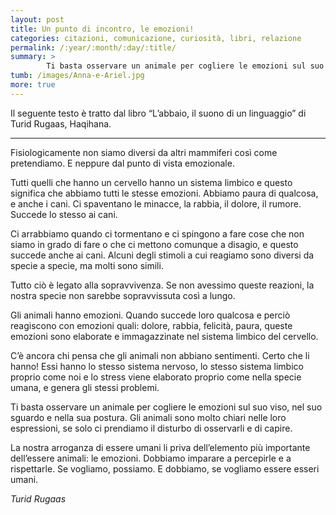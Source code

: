 ```yaml
---
layout: post
title: Un punto di incontro, le emozioni!
categories: citazioni, comunicazione, curiosità, libri, relazione
permalink: /:year/:month/:day/:title/
summary: >
        Ti basta osservare un animale per cogliere le emozioni sul suo viso, nel suo sguardo e nella sua postura. Gli animali sono molto chiari nelle loro espressioni, se solo ci prendiamo il disturbo di osservarli e di capire.
tumb: /images/Anna-e-Ariel.jpg
more: true
---
```

Il seguente testo è tratto dal libro “L’abbaio, il suono di un linguaggio” di Turid Rugaas, Haqihana.

<hr>

<p>Fisiologicamente non siamo diversi da altri mammiferi così come pretendiamo. E neppure dal punto di vista emozionale.</p>

<p>Tutti quelli che hanno un cervello hanno un sistema limbico e questo significa che abbiamo tutti le stesse emozioni. Abbiamo paura di qualcosa, e anche i cani. Ci spaventano le minacce, la rabbia, il dolore, il rumore. Succede lo stesso ai cani.</p>

<p>Ci arrabbiamo quando ci tormentano e ci spingono a fare cose che non siamo in grado di fare o che ci mettono comunque a disagio, e questo succede anche ai cani. Alcuni degli stimoli a cui reagiamo sono diversi da specie a specie, ma molti sono simili.</p>

<p>Tutto ciò è legato alla sopravvivenza. Se non avessimo queste reazioni, la nostra specie non sarebbe sopravvissuta così a lungo.</p>

<p>Gli animali hanno emozioni. Quando succede loro qualcosa e perciò reagiscono con emozioni quali: dolore, rabbia, felicità, paura, queste emozioni sono elaborate e immagazzinate nel sistema limbico del cervello.</p>

<p>C’è ancora chi pensa che gli animali non abbiano sentimenti. Certo che li hanno! Essi hanno lo stesso sistema nervoso, lo stesso sistema limbico proprio come noi e lo stress viene elaborato proprio come nella specie umana, e genera gli stessi problemi.</p>

<p>Ti basta osservare un animale per cogliere le emozioni sul suo viso, nel suo sguardo e nella sua postura. Gli animali sono molto chiari nelle loro espressioni, se solo ci prendiamo il disturbo di osservarli e di capire.</p>

<p>La nostra arroganza di essere umani li priva dell’elemento più importante dell’essere animali: le emozioni. Dobbiamo imparare a percepirle e a rispettarle. Se vogliamo, possiamo. E dobbiamo, se vogliamo essere esseri umani.</p>

<cite>
  Turid Rugaas
</cite>
